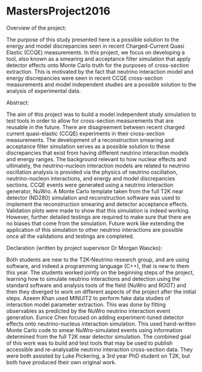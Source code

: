 # MastersProject2016

Overview of the project:

The purpose of this study presented here is a possible solution to the energy and model discrepancies seen in recent Charged-Current Quasi Elastic (CCQE) measurements. In this project, we focus on developing a tool, also known as a smearing and acceptance filter simulation that apply detector effects onto Monte Carlo truth for the purposes of cross-section extraction. This is motivated by the fact that neutrino interaction model and energy discrepancies were seen in recent CCQE cross-section measurements and model independent studies are a possible solution to the analysis of experimental data.

Abstract:

The aim of this project was to build a model independent study simulation to test tools in order to allow for cross-section measurements that are reusable in the future. There are disagreement between recent charged current quasi-elastic (CCQE) experiments in their cross-section measurements. The development of a reconstruction smearing and acceptance filter simulation serves as a possible solution to these discrepancies that exist from having different neutrino interaction models and energy ranges. The background relevant to how nuclear effects and ultimately, the neutrino-nucleon interaction models are related to neutrino oscillation analysis is provided via the physics of neutrino oscillation, neutrino-nucleon interactions, and energy and model discrepancies sections. CCQE events were generated using a neutrino interaction generator, NuWro. A Monte Carlo template taken from the full T2K near detector (ND280) simulation and reconstruction software was used to implement the reconstruction smearing and detector acceptance effects. Validation plots were made to show that this simulation is indeed working. However, further detailed testings are required to make sure that there are no biases that come from the simulation. Future work like extending the application of this simulation to other neutrino interactions are possible once all the validations and testings are completed.

Declaration (written by project supervisor Dr Morgan Wascko):

Both students are new to the T2K-Neutrino research group, and are using software, and indeed a programming language (C++), that is new to them this year.  The students worked jointly on the beginning steps of the project, learning how to simulate neutrino interactions and detection using the standard software and analysis tools of the field (NuWro and ROOT) and then they diverged to work on different aspects of the project after the initial steps. Azeem Khan used MINUIT2 to perform fake data studies of interaction model parameter extraction. This was done by fitting observables as predicted by the NuWro neutrino interaction event generation. Eunice Chen focused on adding experiment-tuned detector effects onto neutrino-nucleus interaction simulation. This used hand-written Monte Carlo code to smear NuWro-simulated events using information determined from the full T2K near detector simulation. The combined goal of this work was to build and test tools that may be used to publish accessible and re-analysable neutrino interaction cross-section data. They were both assisted by Luke Pickering, a 3rd year PhD student on T2K, but both have produced their own original work.
